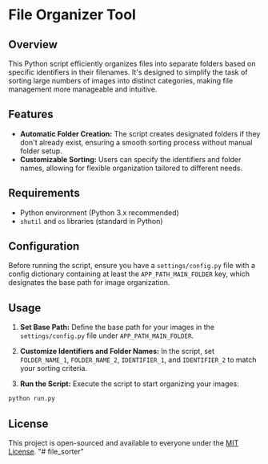 # File Organizer Tool

## Overview

This Python script efficiently organizes files into separate folders based on specific identifiers in their filenames. It's designed to simplify the task of sorting large numbers of images into distinct categories, making file management more manageable and intuitive.

## Features

- **Automatic Folder Creation:** The script creates designated folders if they don't already exist, ensuring a smooth sorting process without manual folder setup.
- **Customizable Sorting:** Users can specify the identifiers and folder names, allowing for flexible organization tailored to different needs.

## Requirements

- Python environment (Python 3.x recommended)
- `shutil` and `os` libraries (standard in Python)

## Configuration

Before running the script, ensure you have a `settings/config.py` file with a config dictionary containing at least the `APP_PATH_MAIN_FOLDER` key, which designates the base path for image organization.

## Usage

1. **Set Base Path:** Define the base path for your images in the `settings/config.py` file under `APP_PATH_MAIN_FOLDER`.

2. **Customize Identifiers and Folder Names:** In the script, set `FOLDER_NAME_1`, `FOLDER_NAME_2`, `IDENTIFIER_1`, and `IDENTIFIER_2` to match your sorting criteria.

3. **Run the Script:** Execute the script to start organizing your images:

```bash
python run.py
```

## License

This project is open-sourced and available to everyone under the [MIT License](LICENSE).
"# file_sorter" 
